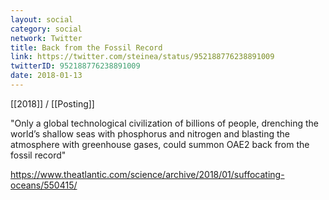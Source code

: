 ```yaml
---
layout: social
category: social
network: Twitter
title: Back from the Fossil Record
link: https://twitter.com/steinea/status/952188776238891009
twitterID: 952188776238891009
date: 2018-01-13
---
```


[[2018]] / [[Posting]]

"Only a global technological civilization of billions of people, drenching the world’s shallow seas with phosphorus and nitrogen and blasting the atmosphere with greenhouse gases, could summon OAE2 back from the fossil record"

<https://www.theatlantic.com/science/archive/2018/01/suffocating-oceans/550415/>
